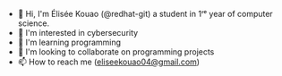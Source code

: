 - 👋 Hi, I'm Élisée Kouao (@redhat-git) a student in 1ʳᵉ year of computer science.
- 👀 I'm interested in cybersecurity
- 🌱 I'm learning programming
- 💞️ I'm looking to collaborate on programming projects
- 📫 How to reach me (eliseekouao04@gmail.com)

<!---
redhat-git/redhat-git is a special ✨ ✨ repository because its `README.md` (this file) appears on your GitHub profile.
You can click on the Preview link to see your changes.
--->
